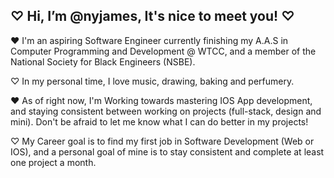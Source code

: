 ♡ Hi, I’m @nyjames, It's nice to meet you! ♡
---

♥ I'm an aspiring Software Engineer currently finishing my A.A.S in Computer Programming and Development @ WTCC, and a member of the National Society for Black Engineers (NSBE).

♡ In my personal time, I love music, drawing, baking and perfumery. 

♥ As of right now, I'm Working towards mastering IOS App development, and staying consistent between working on projects (full-stack, design and mini). Don't be afraid to let me know what I can do better in my projects!

♡ My Career goal is to find my first job in Software Development (Web or IOS), and a personal goal of mine is to stay consistent and complete at least one project a month.
